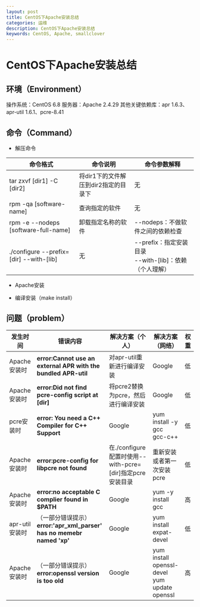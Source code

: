 ```yaml
---
layout: post
title: CentOS下Apache安装总结
categories: 运维
description: CentOS下Apache安装总结
keywords: CentOS, Apache, smallclover
---
```

# CentOS下Apache安装总结

## 环境（Environment）

操作系统：CentOS 6.8
服务器：Apache 2.4.29
其他关键依赖库：apr 1.6.3、apr-util 1.6.1、pcre-8.41

## 命令（Command）

+ 解压命令

命令格式|命令说明|命令参数解释
----------|----------|---------------
tar zxvf [dir1] -C [dir2] |将dir1下的文件解压到dir2指定的目录下|无
rpm -qa [software-name] | 查询指定的软件|无
rpm -e --nodeps [software-full-name]|卸载指定名称的软件|--nodeps：不做软件之间的依赖检查
./configure --prefix=[dir] --with-[lib]|无|--prefix：指定安装目录</br>--with-[lib]：依赖（个人理解）

+ Apache安装

+ 编译安装（make install）

## 问题（problem）

发生时间|**错误内容**|解决方案（个人）|解决方案（网络）|权重
----------|----------|--------------------|-------------------|---------
Apache 安装时|**error:Cannot use an external APR with the bundled APR-util**|对apr-util重新进行编译安装|Google|低
Apache 安装时|**error:Did not find pcre-config script at [dir]**|将pcre2替换为pcre，然后进行编译安装|Google|低
pcre安装时|**error: You need a C++ Compiler for C++ Support**|Google|yum install -y gcc gcc-c++|低
Apache 安装时|**error:pcre-config for libpcre not found**|在./configure 配置时使用--with-pcre=[dir]指定pcre安装目录|重新安装或者第一次安装pcre|低
Apache 安装时|**error:no acceptable C complier found in $PATH**|Google|yum -y install gcc|高
apr-util 安装时|（一部分错误提示）**error:'apr_xml_parser' has no memebr named 'xp'**|Google|yum install expat-devel|低
Apache 安装时|（一部分错误提示）**error:openssl version is too old**|Google|yum install openssl-devel</br>yum update openssl|高